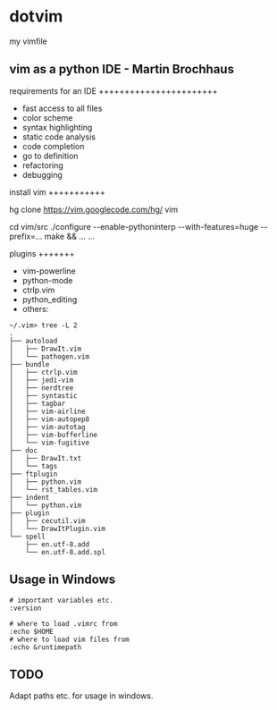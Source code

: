 dotvim
======

my vimfile

vim as a python IDE - Martin Brochhaus
--------------------------------------

requirements for an IDE
+++++++++++++++++++++++

* fast access to all files
* color scheme
* syntax highlighting
* static code analysis
* code completion
* go to definition
* refactoring
* debugging

install vim
+++++++++++

hg clone https://vim.googlecode.com/hg/ vim

cd vim/src
./configure --enable-pythoninterp --with-features=huge --prefix=...
make && ...
...

plugins
+++++++
* vim-powerline
* python-mode
* ctrlp.vim
* python_editing
* others:
```
~/.vim> tree -L 2
.
├── autoload
│   ├── DrawIt.vim
│   └── pathogen.vim
├── bundle
│   ├── ctrlp.vim
│   ├── jedi-vim
│   ├── nerdtree
│   ├── syntastic
│   ├── tagbar
│   ├── vim-airline
│   ├── vim-autopep8
│   ├── vim-autotag
│   ├── vim-bufferline
│   └── vim-fugitive
├── doc
│   ├── DrawIt.txt
│   └── tags
├── ftplugin
│   ├── python.vim
│   └── rst_tables.vim
├── indent
│   └── python.vim
├── plugin
│   ├── cecutil.vim
│   └── DrawItPlugin.vim
└── spell
    ├── en.utf-8.add
    └── en.utf-8.add.spl
```

Usage in Windows
----------------

    # important variables etc.
    :version

    # where to load .vimrc from
    :echo $HOME
    # where to load vim files from
    :echo &runtimepath

TODO
----

Adapt paths etc. for usage in windows.

